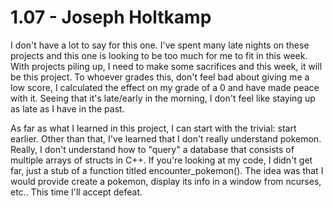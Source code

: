 # 1.07 - Joseph Holtkamp

I don't have a lot to say for this one. I've spent many late nights on these projects and this one is looking to be too much for me to fit in this week. With projects piling up, I need to make some sacrifices and this week, it will be this project. To whoever grades this, don't feel bad about giving me a low score, I calculated the effect on my grade of a 0 and have made peace with it. Seeing that it's late/early in the morning, I don't feel like staying up as late as I have in the past. 

As far as what I learned in this project, I can start with the trivial: start earlier. Other than that, I've learned that I don't really understand pokemon. Really, I don't understand how to "query" a database that consists of multiple arrays of structs in C++. If you're looking at my code, I didn't get far, just a stub of a function titled encounter_pokemon(). The idea was that I would provide create a pokemon, display its info in a window from ncurses, etc.. This time I'll accept
defeat. 
